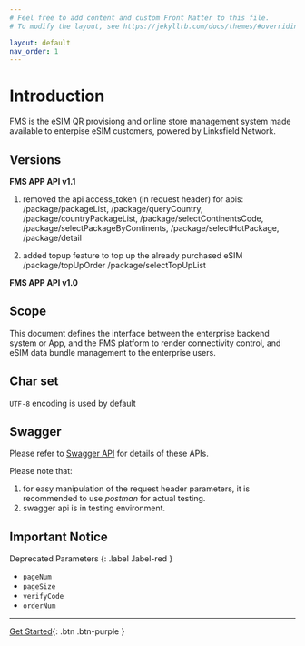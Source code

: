 ```yaml
---
# Feel free to add content and custom Front Matter to this file.
# To modify the layout, see https://jekyllrb.com/docs/themes/#overriding-theme-defaults

layout: default
nav_order: 1
---
```

# Introduction

FMS is the eSIM QR provisiong and online store management system made available to enterpise eSIM customers, powered by Linksfield Network.

## Versions

__FMS APP API v1.1__
1. removed the api access_token (in request header) for apis:
/package/packageList,
/package/queryCountry,
/package/countryPackageList,
/package/selectContinentsCode,
/package/selectPackageByContinents,
/package/selectHotPackage,
/package/detail

2. added topup feature to top up the already purchased eSIM
/package/topUpOrder
/package/selectTopUpList

__FMS APP API v1.0__

## Scope

This document defines the interface between the enterprise backend system or App, and the FMS platform to render connectivity control, and eSIM data bundle management to the enterprise users.

## Char set

`UTF-8` encoding is used by default

## Swagger

Please refer to [Swagger API](http://47.56.82.232:49090/swagger-ui.html#/) for details of these APIs.

Please note that:
1. for easy manipulation of the request header parameters, it is recommended to use *postman* for actual testing.
2. swagger api is in testing environment.


## Important Notice

Deprecated Parameters
{: .label .label-red }

- `pageNum`
- `pageSize`
- `verifyCode`
- `orderNum`

---
[Get Started](general/){: .btn .btn-purple }
